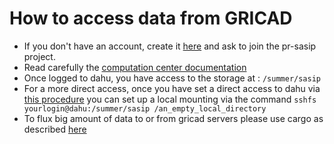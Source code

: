 # How to access data from GRICAD

 - If you don't have an account, create it [here](https://perseus.univ-grenoble-alpes.fr/create-account/portal) and ask to join the pr-sasip project.
 - Read carefully the [computation center documentation](https://gricad-doc.univ-grenoble-alpes.fr/en/)
 - Once logged to dahu, you have access to the storage at : ```/summer/sasip```
 - For a more direct access, once you have set a direct access to dahu via [this procedure](https://gricad-doc.univ-grenoble-alpes.fr/en/hpc/connexion/#connecting-to-the-gateways-without-a-password) you can set up a local mounting via the command ```sshfs yourlogin@dahu:/summer/sasip /an_empty_local_directory```
 - To flux big amount of data to or from gricad servers please use cargo as described [here](https://gricad-doc.univ-grenoble-alpes.fr/en/hpc/data_management/#data-transfer-operations)
